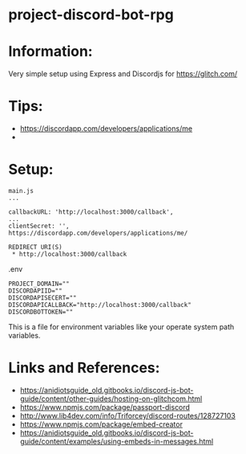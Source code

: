 # project-discord-bot-rpg

# Information:
 Very simple setup using Express and Discordjs for https://glitch.com/

# Tips:
 * https://discordapp.com/developers/applications/me
 * 

# Setup:
```
main.js
...

callbackURL: 'http://localhost:3000/callback',
...
clientSecret: '',
https://discordapp.com/developers/applications/me/

REDIRECT URI(S)
 * http://localhost:3000/callback

```

.env
```
PROJECT_DOMAIN=""
DISCORDAPIID=""
DISCORDAPISECERT=""
DISCORDAPICALLBACK="http://localhost:3000/callback"
DISCORDBOTTOKEN=""

```
This is a file for environment variables like your operate system path variables.

# Links and References:
 * https://anidiotsguide_old.gitbooks.io/discord-js-bot-guide/content/other-guides/hosting-on-glitchcom.html
 * https://www.npmjs.com/package/passport-discord
 * http://www.lib4dev.com/info/Triforcey/discord-routes/128727103
 * https://www.npmjs.com/package/embed-creator
 * https://anidiotsguide_old.gitbooks.io/discord-js-bot-guide/content/examples/using-embeds-in-messages.html